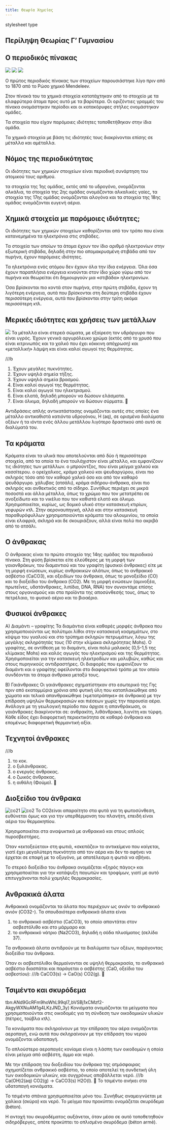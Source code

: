 ```yaml
---
title: Θεωρία Χημείας
---
```


stylesheet type

## Περίληψη Θεωρίας Γ’ Γυμνασίου

## O περιοδικός πίνακας

![](/hugo/admin/images/periodikos.jpg)
![](/hugo/admin/images/periodikos2.jpg)
![](/hugo/admin/images/periodikos3.jpg)

Ο πρώτος περιοδικός πίνακας των στοιχείων παρουσιάστηκε λίγο πριν από το 1870 από το Ρώσο χημικό Mendeleev.

Στον πίνακά του τα χημικά στοιχεία κατατάχτηκαν από το στοιχείο με τα ελαφρύτερα άτομα προς αυτό με τα βαρύτερα. Οι οριζόντιες γραμμές του πίνακα ονομάστηκαν περίοδοι και οι κατακόρυφες στήλες ονομάστηκαν ομάδες.

Τα στοιχεία που είχαν παρόμοιες ιδιότητες τοποθετήθηκαν στην ίδια ομάδα.

Τα χημικά στοιχεία με βάση τις ιδιότητές τους διακρίνονται επίσης σε μέταλλα και αμέταλλα.

## Νόμος της περιοδικότητας

Οι ιδιότητες των χημικών στοιχείων είναι περιοδική συνάρτηση του ατομικού τους αριθμού.

τα στοιχεία της 1ης ομάδας, εκτός από το υδρογόνο, ονομάζονται αλκάλια,
τα στοιχεία της 2ης ομάδας ονομάζονται αλκαλικές γαίες,
τα στοιχεία της 17ης ομάδας ονομάζονται αλογόνα και
τα στοιχεία της 18ης ομάδας ονομάζονται ευγενή αέρια.

## Χημικά στοιχεία με παρόμοιες ιδιότητες;

Οι ιδιότητες των χημικών στοιχείων καθορίζονται από τον τρόπο που είναι κατανεμημένα τα ηλεκτρόνια στις στιβάδες.

Τα στοιχεία των οποίων τα άτομα έχουν τον ίδιο αριθμό ηλεκτρονίων στην εξωτερική στιβάδα, δηλαδή στην πιο απομακρυσμένη στιβάδα από τον πυρήνα, έχουν παρόμοιες ιδιότητες.

Τα ηλεκτρόνια ενός ατόμου δεν έχουν όλα την ίδια ενέργεια. Όλα όσα έχουν παραπλήσια ενέργεια κινούνται στον ίδιο χώρο γύρω από τον πυρήνα και θεωρείται ότι δημιουργούν μια «στιβάδα» ηλεκτρονίων.

Όσα βρίσκονται πιο κοντά στον πυρήνα, στην πρώτη στιβάδα, έχουν τη λιγότερη ενέργεια, αυτά που βρίσκονται στη δεύτερη στιβάδα έχουν περισσότερη ενέργεια, αυτά που βρίσκονται στην τρίτη ακόμα περισσότερη κτλ.

## Μερικές ιδιότητες και χρήσεις των μετάλλων
![](http://www.chaparraltech.net/images/sintered_metals_image.jpg)
Τα μέταλλα είναι στερεά σώματα, με εξαίρεση τον υδράργυρο που είναι υγρός. Έχουν γενικά αργυρόλευκο χρώμα (εκτός από το χρυσό που είναι κιτρινωπός και το χαλκό που έχει κόκκινη απόχρωση) και «μεταλλική» λάμψη και είναι καλοί αγωγοί της θερμότητας.

///b
1) Έχουν μεγάλες πυκνότητες.
2) Έχουν υψηλά σημεία τήξης.
3) Έχουν υψηλά σημεία βρασμού.
4) Είναι καλοί αγωγοί της θερμότητας.
5) Είναι καλοί αγωγοί του ηλεκτρισμού.
6) Είναι ελατά, δηλαδή μπορούν να δώσουν ελάσματα.
7) Είναι όλκιμα, δηλαδή μπορούν να δώσουν σύρματα.
\

Αντιδράσεις απλής αντικατάστασης ονομάζονται αυτές στις οποίες ένα μέταλλο αντικαθιστά κατιόντα υδρογόνου, Η (aq), σε ορισμένα διαλύματα οξέων ή τα ιόντα ενός άλλου μετάλλου λιγότερο δραστικού από αυτό σε διαλύματά του.





## Τα κράματα
Κράματα είναι τα υλικά που αποτελούνται από δύο ή περισσότερα στοιχεία, από τα οποία το ένα τουλάχιστον είναι μέταλλο, και εμφανίζουν τις ιδιότητες των μετάλλων.
ο μπρούντζος, που είναι μείγμα χαλκού και κασσίτερου.
ο ορείχαλκος, κράμα χαλκού και ψευδαργύρου, είναι πιο σκληρός τόσο από τον καθαρό χαλκό όσο και από τον καθαρό ψευδάργυρο.
χάλυβας (ατσάλι), κράμα σιδήρου-άνθρακα, είναι πιο σκληρός και ανθεκτικός από το σίδηρο. Συνήθως περιέχει σε μικρά ποσοστά και άλλα μέταλλα, όπως το χρώμιο που τον μετατρέπει σε ανοξείδωτο και το νικέλιο που τον καθιστά ελατό και όλκιμο. Χρησιμοποιείται, κυρίως, ως δομικό υλικό στην κατασκευή κτιρίων, γεφυρών κτλ. Στην αεροναυπηγική, αλλά και στην κατασκευή παραθυρόφυλλων χρησιμοποιούνται κράματα του αλουμινίου, τα οποία είναι ελαφριά, σκληρά και δε σκουριάζουν, αλλά είναι πολύ πιο ακριβά από το ατσάλι.

## O άνθρακας
Ο άνθρακας είναι το πρώτο στοιχείο της 14ης ομάδας του περιοδικού πίνακα. Στη φύση βρίσκεται είτε ελεύθερος με τη μορφή των γαιανθράκων, του διαμαντιού και του γραφίτη (φυσικοί άνθρακες) είτε με τη μορφή ενώσεων, κυρίως ανθρακικών αλάτων, όπως το ανθρακικό ασβέστιο (CaCO3), και οξειδίων του άνθρακα, όπως το μονοξείδιο (CO) και το διοξείδιο του άνθρακα (CO2). Με τη μορφή ενώσεων (αμινοξέα, πρωτεΐνες, υδατάνθρακες, λιπίδια, DNA, RNA) τον συναντάμε επίσης στους οργανισμούς και στα προϊόντα της αποσύνθεσής τους, όπως το πετρέλαιο, το φυσικό αέριο και το βιοαέριο.

## Φυσικοί άνθρακες

Α) Διαμάντι – γραφίτης
Τα διαμάντια είναι καθαρές μορφές άνθρακα που χρησιμοποιούνται ως πολύτιμοι λίθοι στην κατασκευή κοσμημάτων, στο κόψιμο του γυαλιού και στο τρύπημα σκληρών πετρωμάτων, λόγω της μεγάλης σκληρότητάς τους (10 στην κλίμακα σκληρότητας Mohs).
Ο γραφίτης, σε αντίθεση με το διαμάντι, είναι πολύ μαλακός (0,5-1,5 της κλίμακας Mohs) και καλός αγωγός του ηλεκτρισμού και της θερμότητας. Χρησιμοποιείται για την κατασκευή ηλεκτροδίων και μολυβιών, καθώς και στους πυρηνικούς αντιδραστήρες.
Οι διαφορές που εμφανίζουν το διαμάντι και ο γραφίτης οφείλονται στο διαφορετικό τρόπο με τον οποίο συνδέονται τα άτομα άνθρακα μεταξύ τους.

Β) Γαιάνθρακες
Οι γαιάνθρακες σχηματίστηκαν στο εσωτερικό της Γης πριν από εκατομμύρια χρόνια από φυτική ύλη που καταπλακώθηκε από χώματα και τελικά απανθρακώθηκε («μετατράπηκε» σε άνθρακα) με την επίδραση υψηλών θερμοκρασιών και πιέσεων χωρίς την παρουσία αέρα. Ανάλογα με τη γεωλογική περίοδο που άρχισε η απανθράκωση, οι γαιάνθρακες διακρίνονται σε: ανθρακίτη, λιθάνθρακα, λιγνίτη και τύρφη. Κάθε είδος έχει διαφορετική περιεκτικότητα σε καθαρό άνθρακα και επομένως διαφορετική θερμαντική αξία.

## Τεχνητοί άνθρακες
///b
1)	το κοκ.
2)	ο ξυλάνθρακας.
3)	ο ενεργός άνθρακας.
4)	ο ζωικός άνθρακας.
5)	η αιθάλη (Φούμο).
\
## Διοξείδιο του άνθρακα

![co21](/hugo/admin/img/co21.png)
![co2](/hugo/admin/img/co2.png)
Το CO2είναι απαραίτητο στα φυτά για τη φωτοσύνθεση, ευθύνεται όμως και για την υπερθέρμανση του πλανήτη, επειδή είναι αέριο του θερμοκηπίου.

Χρησιμοποιείται στα αναψυκτικά με ανθρακικό και στους απλούς πυροσβεστήρες.

Όταν «εκτοξεύεται» στη φωτιά, «σκεπάζει» το αντικείμενο που καίγεται, γιατί έχει μεγαλύτερη πυκνότητα από τον αέρα και δεν το αφήνει να έρχεται σε επαφή με το οξυγόνο, με αποτέλεσμα η φωτιά να σβήνει.

Το στερεό διοξείδιο του άνθρακα ονομάζεται «ξηρός πάγος» και χρησιμοποιείται για την κατάψυξη παγωτών και τροφίμων, γιατί με αυτό επιτυγχάνονται πολύ χαμηλές θερμοκρασίες.

## Ανθρακικά άλατα

Ανθρακικά ονομάζονται τα άλατα που περιέχουν ως ανιόν το ανθρακικό ανιόν (CO32-). Τα σπουδαιότερα ανθρακικά άλατα είναι

1)	το ανθρακικό ασβέστιο (CaCO3), το οποίο απαντάται στον ασβεστόλιθο και στο μάρμαρο και
2)	το ανθρακικό νάτριο (Na2CO3), δηλαδή η σόδα πλυσίματος (σελίδα 37).

Τα ανθρακικά άλατα αντιδρούν με τα διαλύματα των οξέων, παράγοντας διοξείδιο του άνθρακα.

Όταν οι ασβεστόλιθοι θερμαίνονται σε υψηλή θερμοκρασία, το ανθρακικό ασβέστιο διασπάται και παράγεται ο ασβέστης (CaO, οξείδιο του ασβεστίου):
///b
CaCO3(s) → CaO(s)   CO2(g).
\
## Τσιμέντο και σκυρόδεμα
tbn:ANd9GcRFm9hoWhL99qI7_bVSBj1xCMzf2-AkgyWXNuAM1g4LKzJND_3y)
Κονιάματα ονομάζονται τα μείγματα που χρησιμοποιούνται στις οικοδομές για τη σύνδεση των οικοδομικών υλικών (πέτρες, τούβλα κτλ).

Τα κονιάματα που σκληραίνουν με την επίδραση του αέρα ονομάζονται αεροπαγή, ενώ αυτά που σκληραίνουν με την επίδραση του νερού ονομάζονται υδατοπαγή.

Το απλούστερο αεροπαγές κονίαμα είναι η λάσπη των οικοδομών η οποία είναι μείγμα από ασβέστη, άμμο και νερό.

Με την επίδραση του διοξειδίου του άνθρακα της ατμόσφαιρας σχηματίζεται ανθρακικό ασβέστιο, το οποίο αποτελεί τη συνδετική ύλη των οικοδομικών υλικών, και συγχρόνως αποβάλλεται νερό.
///b
Ca(OH)2(aq)   CO2(g) → CaCO3(s)   H2O(l).
\
Το τσιμέντο ανήκει στα υδατοπαγή κονιάματα.

Το τσιμέντο σπάνια χρησιμοποιείται μόνο του. Συνήθως αναμειγνύεται με χαλίκια (σκύρα) και νερό. Το μείγμα που προκύπτει ονομάζεται σκυρόδεμα (béton).

Η αντοχή του σκυροδέματος αυξάνεται, όταν μέσα σε αυτό τοποθετηθούν σιδηρόβεργες, οπότε προκύπτει το οπλισμένο σκυρόδεμα (béton armé).

